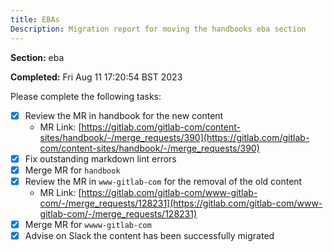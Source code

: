 ```yaml
---
title: EBAs
Description: Migration report for moving the handbooks eba section
---
```


**Section:** eba

**Completed:** Fri Aug 11 17:20:54 BST 2023

Please complete the following tasks:

- [x] Review the MR in handbook for the new content
  - MR Link: [https://gitlab.com/gitlab-com/content-sites/handbook/-/merge_requests/390](https://gitlab.com/gitlab-com/content-sites/handbook/-/merge_requests/390)
- [x] Fix outstanding markdown lint errors
- [x] Merge MR for `handbook`
- [x] Review the MR in `www-gitlab-com` for the removal of the old content
  - MR Link: [https://gitlab.com/gitlab-com/www-gitlab-com/-/merge_requests/128231](https://gitlab.com/gitlab-com/www-gitlab-com/-/merge_requests/128231)
- [x] Merge MR for `wwww-gitlab-com`
- [x] Advise on Slack the content has been successfully migrated
